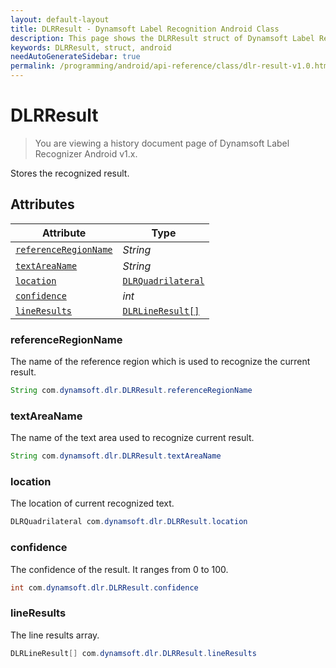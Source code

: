 ```yaml
---
layout: default-layout
title: DLRResult - Dynamsoft Label Recognition Android Class
description: This page shows the DLRResult struct of Dynamsoft Label Recognition for Android Language.
keywords: DLRResult, struct, android
needAutoGenerateSidebar: true
permalink: /programming/android/api-reference/class/dlr-result-v1.0.html
---
```



# DLRResult

> You are viewing a history document page of Dynamsoft Label Recognizer Android v1.x.

Stores the recognized result.

  

## Attributes
  
| Attribute | Type |
|---------- | ---- |
| [`referenceRegionName`](#referenceregionname) | *String* |
| [`textAreaName`](#textareaname) | *String* |
| [`location`](#location) | [`DLRQuadrilateral`](dlr-quadrilateral.md) |
| [`confidence`](#confidence) | *int* |
| [`lineResults`](#lineresults) | [`DLRLineResult[]`](dlr-line-result.md) |


### referenceRegionName
The name of the reference region which is used to recognize the current result.

```java
String com.dynamsoft.dlr.DLRResult.referenceRegionName
```

### textAreaName
The name of the text area used to recognize current result.

```java
String com.dynamsoft.dlr.DLRResult.textAreaName
```

### location
The location of current recognized text.

```java
DLRQuadrilateral com.dynamsoft.dlr.DLRResult.location
```


### confidence
The confidence of the result. It ranges from 0 to 100.

```java
int com.dynamsoft.dlr.DLRResult.confidence
```


### lineResults
The line results array.

```java
DLRLineResult[] com.dynamsoft.dlr.DLRResult.lineResults
```

